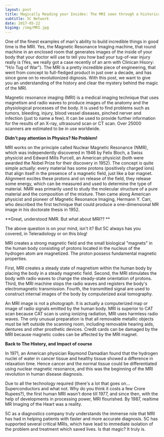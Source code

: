 ```yaml
---
layout: post
title: Magically Reading your Insides: The MRI seen through a historical and Scientific Lens.
subtitle: 5C Network 
date: 2017-05-22 
bigimg: /img/MRI.jpg
---
```


One of the finest examples of man's ability to build incredible things in good time is the MRI. Yes, the Magnetic Resonance Imaging machine, that round machine in an enclosed room that generates images of the inside of your body that your doctor will use to tell you how bad your tug-of-war injury really is (Yes, we really got a case recently of an arm with Clinican Hisory: "H/o Tug of War"). The MRI is a pretty incredible piece of engineering, that went from concept to full-fledged product in just over a decade, and has since gone on to revolutionized dignosis. With this post, we want to give you an understanding of the history and clear the mystery behind the magic of the MRI.

Magnetic resonance imaging (MRI) is a medical imaging technique that uses magnetism and radio waves to produce images of the anatomy and the physiological processes of the body. It is used to find problems such as tumors, bleeding, injury, blood vessel diseases, pinched nerver and infection (just to name a few). It can be used to provide further information for the results of an X-ray, ultrasound scan or CT scan. Over 25000 scanners are estimated to be in use worldwide. 

**Didn't pay attention in Physics? No Problem!**

MRI works on the principle called Nuclear Magnetic Resonance (NMR), which was independently discovered in 1946 by Felix Bloch, a Swiss physicist and Edward Mills Purcell, an American physicist (both were awarded the Nobel Prize for their discovery in 1952). The concept is quite simple actually: every material has some protons (positively charged ions) that align itself in the presence of a magnetic field, just like a bar magnet. Alignment excites these protons and on release of the field, they release some energy, which can be measured and used to determine the type of material. NMR was primarily used to study the molecular structure of a pure material and the composition of the mixture. Then came along American physicist and pioneer of Magnetic Resonance Imaging, Hermann Y. Carr, who described the first technique that could produce a one-dimensional MR image in his doctorate thesis in 1952.

**Great, understood NMR. But what about MRI?? **

The above question is on your mind, isn't it? But 5C always has you covered, in Teleradiology or on this blog!

MRI creates a strong magnetic field and the small biological "magnets" in the human body consisting of protons located in the nucleus of the hydrogen atom are magnetized.  The proton possess fundamental magnetic properties.

First, MRI creates a steady state of magnetism within the human body by placing the body in a steady magnetic field.  Second, the MRI stimulates the body with radio waves to change the steady-state orientation of protons.  Third, the MRI machine stops the radio waves and registers the body's electromagnetic transmission.  Fourth, the transmitted signal are used to construct internal images of the body by computerized axial tomography.

An MRI image is not a photograph.  It is actually a computerized map or image of radio signals emitted by the human body.  MRI is superior to CAT scan because CAT scan is using ionizing radiation, MRI uses harmless radio waves.  The only unusual preparation is that all removable metallic objects must be left outside the scanning room, including removable hearing aids, dentures and other prosthetic devices.  Credit cards can be damaged by the MRI because magnetic codes can be affected by the MRI magnet.

**Back to The History, and Impact of course**

In 1971, an American physician Raymond Damadian found that the hydrogen nuclei of water in cancer tissue and healthy tissue showed a difference in relaxation time. Hence cancer and the normal tissue could be differentiated using nuclear magnetic resonance, and this was the beginning of the MRI revolution in human disease diagnosis.

Due to all the technology required (there's a lot that goes on... Superconductors and what not. Why do you think it costs a few Crore Rupees?), the first human MRI wasn't done till 1977, and since then, with the help of developments in processing power, MRI flourished. By 1987, realtime MR Imaging of the Heart was a reality. 

5C as a diagnostics company truly understands the immense role that MRI has had in helping patients with faster and more accurate diagnosis. 5C has supported several critical MRIs, which have lead to immediate isolation of the problem and treatment which saved lives. Is that magic? It truly is.
